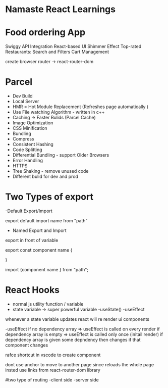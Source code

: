 # Namaste React Learnings

# Food ordering App

Swiggy API Integration
React-based UI
Shimmer Effect
Top-rated Restaurants:
Search and Filters
Cart Management

create browser router -> react-router-dom


# Parcel
- Dev Build
- Local Server
- HMR = Hot Module Replacement (Refreshes page automatically )
- Use File watching Algorithm - written in c++
- Caching -> Faster Bulids (Parcel Cache)
- Image Optimization
- CSS Minification 
- Bundling 
- Compress
- Consistent Hashing
- Code Splitting 
- Differential Bundling - support Older Browsers
- Error Handling
- HTTPS
- Tree Shaking - remove unused code  
- Different bulid for dev and prod



# Two Types of export

-Default Export/Import 

export default <component name>
import name from "path"

- Named Export and Import 

export in front of variable

export const component name {

}

import {component name } from "path";

#  React Hooks


- normal js utility function / variable
- state variable -> super powerful variable
-useState()
-useEffect

whenever a state variable updates react will re render ui components

-useEffect 
if no dependency array => useEffect is called on every render
if dependency array is empty => useEffect is called only once (initail render)
if dependency array is given some depndency then changes if that component changes


rafce shortcut in vscode to create component

<a></a>
 dont use anchor to move to another page since reloads the whole page insted use links from react-router-dom library


#two type of routing 
-client side 
-server side
